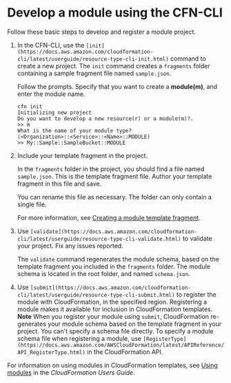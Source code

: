 # Develop a module using the CFN\-CLI<a name="modules-develop"></a>

Follow these basic steps to develop and register a module project\.

1. In the CFN\-CLI, use the `[init](https://docs.aws.amazon.com/cloudformation-cli/latest/userguide/resource-type-cli-init.html)` command to create a new project\. The `init` command creates a `fragments` folder containing a sample fragment file named `sample.json`\.

   Follow the prompts\. Specify that you want to create a **module\(m\)**, and enter the module name\.

   ```
   cfn init
   Initializing new project
   Do you want to develop a new resource(r) or a module(m)?.
   >> m
   What is the name of your module type?
   (<Organization>::<Service>::<Name>::MODULE)
   >> My::Sample::SampleBucket::MODULE
   ```

1. Include your template fragment in the project\.

   In the `fragments` folder in the project, you should find a file named `sample.json`\. This is the template fragment file\. Author your template fragment in this file and save\.

   You can rename this file as necessary\. The folder can only contain a single file\.

   For more information, see [Creating a module template fragment](https://docs.aws.amazon.com/cloudformation-cli/latest/userguide/modules-structure.html#modules-template-fragment)\.

1. Use `[validate](https://docs.aws.amazon.com/cloudformation-cli/latest/userguide/resource-type-cli-validate.html)` to validate your project\. Fix any issues reported\.

   The `validate` command regenerates the module schema, based on the template fragment you included in the `fragments` folder\. The module schema is located in the root folder, and named `schema.json`\.

1. Use `[submit](https://docs.aws.amazon.com/cloudformation-cli/latest/userguide/resource-type-cli-submit.html)` to register the module with CloudFormation, in the specified region\. Registering a module makes it available for inclusion in CloudFormation templates\.
**Note**
When you register your module using `submit`, CloudFormation re\-generates your module schema based on the template fragment in your project\. You can't specify a schema file directly\. To specify a module schema file when registering a module, use `[RegisterType](https://docs.aws.amazon.com/AWSCloudFormation/latest/APIReference/API_RegisterType.html)` in the CloudFormation API\.

For information on using modules in CloudFormation templates, see [Using modules](https://docs.aws.amazon.com/AWSCloudFormation/latest/UserGuide/modules.html) in the *CloudFormation Users Guide*\.
